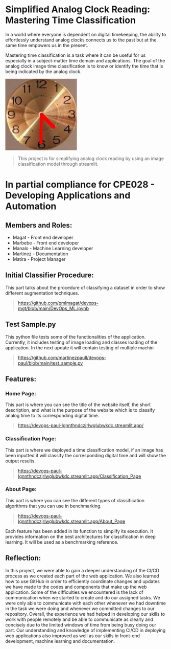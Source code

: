 
# Simplified Analog Clock Reading: Mastering Time Classification

In a world where everyone is dependent on digital timekeeping, the ability to effortlessly understand analog clocks connects us to the past but at the same time empowers us in the present. 

Mastering time classification is a task where it can be useful for us especially in a subject-matter time domain and applications. The goal of the analog clock image time classification is to know or identify the time that is being indicated by the analog clock. 

![Alt text](https://github.com/neeeal/devops/blob/main/assets/22.jpg "sample clock image")

> This project is for simplifying analog clock reading by using an image classification model through streamlit.

# In partial compliance for CPE028 - Developing Applications and Automation

## Members and Roles:
* Magat - Front end developer
* Marbebe - Front end developer
* Manalo - Machine Learning developer
* Martinez - Documentation
* Matira - Project Manager


## Initial Classifier Procedure:

This part talks about the procedure of classifying a dataset in order to show different augmentation techniques. 

> https://github.com/pmlmagat/devops-mgt/blob/main/DevOps_ML.ipynb

## Test Sample.py

This python file tests some of the functionalities of the application. Currently, it includes testing of image loading and classes loading of the application. In the next update it will contain testing of multiple machin

> https://github.com/martinezpaull/devops-paul/blob/main/test_sample.py

## Features:

### Home Page:

This part is where you can see the title of the website itself, the short description, and what is the purpose of the website which is to classify analog time to its corresponding digital time.

> https://devops-paul-lgnnthndczjrlwglubwkdc.streamlit.app/

### Classification Page:

This part is where we deployed a time classification model, if an image has been inputted it will classify the corresponding digital time and will show the output results. 

> https://devops-paul-lgnnthndczjrlwglubwkdc.streamlit.app/Classification_Page

### About Page:

This part is where you can see the different types of classification algorithms that you can use in benchmarking. 

> https://devops-paul-lgnnthndczjrlwglubwkdc.streamlit.app/About_Page

Each feature has been added in its function to simplify its execution. It provides information on the best architectures for classification in deep learning. It will be used as a benchmarking reference.


## Reflection:

In this project, we were able to gain a deeper understanding of the CI/CD process as we created each part of the web application. We also learned how to use GitHub in order to efficiently coordinate changes and updates we have made to the codes and components that make up the web application. Some of the difficulties we encountered is the lack of communication when we started to create and do our assigned tasks. We were only able to communicate with each other whenever we had downtime in the task we were doing and whenever we committed changes to our repository. Overall, the experience we had helped in developing our skills to work with people remotely and be able to communicate as clearly and concisely due to the limited windows of time from being busy doing our part. Our understanding and knowledge of implementing CI/CD in deploying web applications also improved as well as our skills in front-end development, machine learning and documentation.
